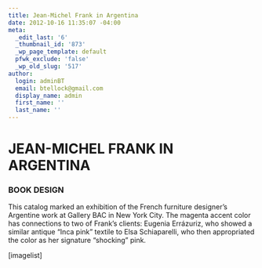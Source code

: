 ```yaml
---
title: Jean-Michel Frank in Argentina
date: 2012-10-16 11:35:07 -04:00
meta:
  _edit_last: '6'
  _thumbnail_id: '873'
  _wp_page_template: default
  pfwk_exclude: 'false'
  _wp_old_slug: '517'
author:
  login: adminBT
  email: btellock@gmail.com
  display_name: admin
  first_name: ''
  last_name: ''
---
```


<h1>JEAN-MICHEL FRANK IN ARGENTINA</h1>
<h3>BOOK DESIGN</h3>
This catalog marked an exhibition of the French furniture designer’s Argentine work at Gallery BAC in New York City. The magenta accent color has connections to two of Frank’s clients: Eugenia Errázuriz, who showed a similar antique “Inca pink” textile to Elsa Schiaparelli, who then appropriated the color as her signature “shocking” pink.


[imagelist]
